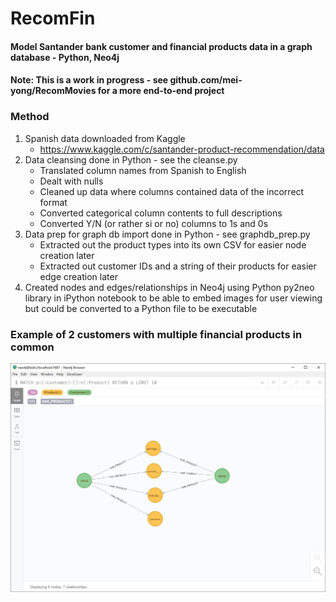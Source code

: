 # RecomFin
#### Model Santander bank customer and financial products data in a graph database - Python, Neo4j
#### Note: This is a work in progress - see github.com/mei-yong/RecomMovies for a more end-to-end project


### Method
1) Spanish data downloaded from Kaggle
	* https://www.kaggle.com/c/santander-product-recommendation/data
2) Data cleansing done in Python - see the cleanse.py
	* Translated column names from Spanish to English
	* Dealt with nulls
	* Cleaned up data where columns contained data of the incorrect format
	* Converted categorical column contents to full descriptions
	* Converted Y/N (or rather si or no) columns to 1s and 0s
3) Data prep for graph db import done in Python - see graphdb_prep.py
	* Extracted out the product types into its own CSV for easier node creation later
	* Extracted out customer IDs and a string of their products for easier edge creation later
4) Created nodes and edges/relationships in Neo4j using Python py2neo library in iPython notebook to be able to embed images for user viewing but could be converted to a Python file to be executable


### Example of 2 customers with multiple financial products in common
![alt text](https://github.com/mei-yong/RecomFin/blob/master/images/example1.JPG)

